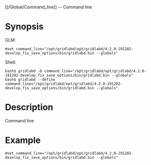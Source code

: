 [[/Global/Command_line]] -- Command line

# Synopsis

GLM:

~~~
#set command_line="/opt/gridlabd/opt/gridlabd/4.2.0-191202-develop_fix_save_options/bin/gridlabd.bin --globals"
~~~

Shell:

~~~
bash$ gridlabd -D command_line="/opt/gridlabd/opt/gridlabd/4.2.0-191202-develop_fix_save_options/bin/gridlabd.bin --globals"
bash$ gridlabd --define command_line="/opt/gridlabd/opt/gridlabd/4.2.0-191202-develop_fix_save_options/bin/gridlabd.bin --globals"
~~~

# Description

Command line

# Example

~~~
#set command_line="/opt/gridlabd/opt/gridlabd/4.2.0-191202-develop_fix_save_options/bin/gridlabd.bin --globals"
~~~
